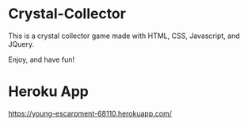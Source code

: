 # Crystal-Collector

This is a crystal collector game made with HTML, CSS, Javascript, and JQuery.

Enjoy, and have fun!

# Heroku App

https://young-escarpment-68110.herokuapp.com/
